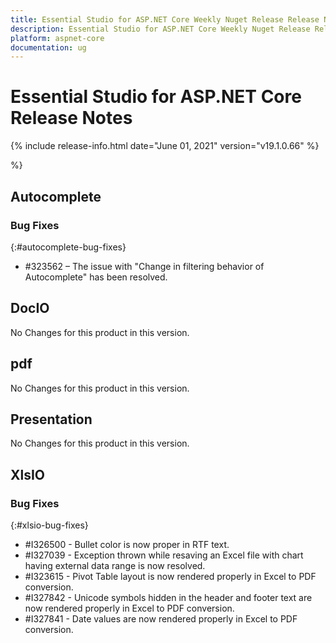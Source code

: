 ```yaml
---
title: Essential Studio for ASP.NET Core Weekly Nuget Release Release Notes  
description: Essential Studio for ASP.NET Core Weekly Nuget Release Release Notes  
platform: aspnet-core
documentation: ug
---
```


# Essential Studio for ASP.NET Core  Release Notes  

{% include release-info.html date="June 01, 2021"  version="v19.1.0.66" %} 



 %}



## Autocomplete

### Bug Fixes
{:#autocomplete-bug-fixes}

* \#323562 – The issue with "Change in filtering behavior of Autocomplete" has been resolved.

## DocIO

No Changes for this product in this version.

[//]: # "Delete the contents of this file while new content is added."

## pdf

No Changes for this product in this version.

[//]: # "Delete the contents of this file while new content is added."

## Presentation

No Changes for this product in this version.

[//]: # "Delete the contents of this file while new content is added."

## XlsIO

### Bug Fixes
{:#xlsio-bug-fixes}

* \#I326500 - Bullet color is now proper in RTF text.
* \#I327039 - Exception thrown while resaving an Excel file with chart having external data range is now resolved.
* \#I323615 - Pivot Table layout is now rendered properly in Excel to PDF conversion.
* \#I327842 - Unicode symbols hidden in the header and footer text are now rendered properly in Excel to PDF conversion.
* \#I327841 - Date values are now rendered properly in Excel to PDF conversion.


